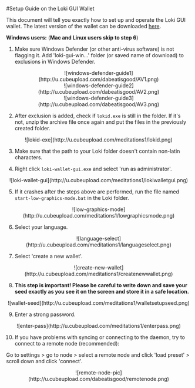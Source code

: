 #Setup Guide on the Loki GUI Wallet

This document will tell you exactly how to set up and operate the Loki GUI wallet.
The latest version of the wallet can be downloaded [here](https://github.com/loki-project/loki-gui/releases).

**Windows users:** (**Mac and Linux users skip to step 6**)

1) Make sure Windows Defender (or other anti-virus software) is not flagging it. Add 'loki-gui-win...'  folder (or saved name of download) to exclusions in Windows Defender.

<center>![windows-defender-guide1](http://u.cubeupload.com/dabeatisgood/AV1.png)</center>

<center>![windows-defender-guide2](http://u.cubeupload.com/dabeatisgood/AV2.png)</center>

<center>![windows-defender-guide3](http://u.cubeupload.com/dabeatisgood/AV3.png)</center>

2) After exclusion is added, check if `lokid.exe` is still in the folder. If it's not, unzip the archive file once again and put the files in the previously created folder.

<center>![lokid-exe](http://u.cubeupload.com/meditations1/lokid.png)</center>


3) Make sure that the path to your Loki folder doesn't contain non-latin characters.  

4) Right click `loki-wallet-gui.exe` and select 'run as administrator'.

<center>![loki-wallet-gui](http://u.cubeupload.com/meditations1/lokiwalletgui.png)</center>
  
5) If it crashes after the steps above are performed, run the file named `start-low-graphics-mode.bat` in the Loki folder.

<center>![low-graphics-mode](http://u.cubeupload.com/meditations1/lowgraphicsmode.png)</center>

6) Select your language.

<center>![language-select](http://u.cubeupload.com/meditations1/languageselect.png)</center>

7) Select 'create a new wallet'.

<center>![create-new-wallet](http://u.cubeupload.com/meditations1/createnewwallet.png)</center>

8) **This step is important! Please be careful to write down and save your seed exactly as you see it on the screen and store it in a safe location.**

<center>![wallet-seed](http://u.cubeupload.com/meditations1/walletsetupseed.png)</center>

9) Enter a strong password.

<center>![enter-pass](http://u.cubeupload.com/meditations1/enterpass.png)</center>


10) If you have problems with syncing or connecting to the daemon, try to connect to a remote node (recommended):

Go to settings > go to node > select a remote node and click 'load preset' > scroll down and click 'connect'.

<center>![remote-node-pic](http://u.cubeupload.com/dabeatisgood/remotenode.png)</center>
